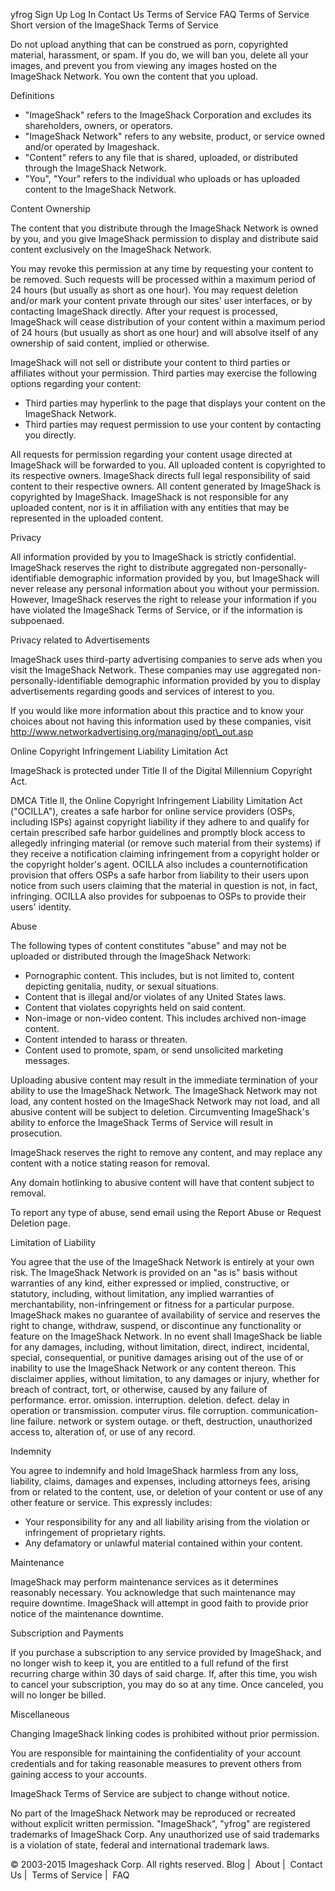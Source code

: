 yfrog Sign Up Log In Contact Us Terms of Service FAQ Terms of Service Short version of the ImageShack Terms of Service

Do not upload anything that can be construed as porn, copyrighted material, harassment, or spam. If you do, we will ban you, delete all your images, and prevent you from viewing any images hosted on the ImageShack Network. You own the content that you upload.  
  

Definitions

*   "ImageShack" refers to the ImageShack Corporation and excludes its shareholders, owners, or operators.
*   "ImageShack Network" refers to any website, product, or service owned and/or operated by Imageshack.
*   "Content" refers to any file that is shared, uploaded, or distributed through the ImageShack Network.
*   "You", "Your" refers to the individual who uploads or has uploaded content to the ImageShack Network.

Content Ownership

The content that you distribute through the ImageShack Network is owned by you, and you give ImageShack permission to display and distribute said content exclusively on the ImageShack Network.  
  
You may revoke this permission at any time by requesting your content to be removed. Such requests will be processed within a maximum period of 24 hours (but usually as short as one hour). You may request deletion and/or mark your content private through our sites' user interfaces, or by contacting ImageShack directly. After your request is processed, ImageShack will cease distribution of your content within a maximum period of 24 hours (but usually as short as one hour) and will absolve itself of any ownership of said content, implied or otherwise.  
  
ImageShack will not sell or distribute your content to third parties or affiliates without your permission. Third parties may exercise the following options regarding your content:  
  

*   Third parties may hyperlink to the page that displays your content on the ImageShack Network.
*   Third parties may request permission to use your content by contacting you directly.

All requests for permission regarding your content usage directed at ImageShack will be forwarded to you. All uploaded content is copyrighted to its respective owners. ImageShack directs full legal responsibility of said content to their respective owners. All content generated by ImageShack is copyrighted by ImageShack. ImageShack is not responsible for any uploaded content, nor is it in affiliation with any entities that may be represented in the uploaded content.  
  

Privacy

All information provided by you to ImageShack is strictly confidential. ImageShack reserves the right to distribute aggregated non-personally-identifiable demographic information provided by you, but ImageShack will never release any personal information about you without your permission. However, ImageShack reserves the right to release your information if you have violated the ImageShack Terms of Service, or if the information is subpoenaed.  
  

Privacy related to Advertisements

ImageShack uses third-party advertising companies to serve ads when you visit the ImageShack Network. These companies may use aggregated non-personally-identifiable demographic information provided by you to display advertisements regarding goods and services of interest to you.  
  
If you would like more information about this practice and to know your choices about not having this information used by these companies, visit http://www.networkadvertising.org/managing/opt\_out.asp  
  

Online Copyright Infringement Liability Limitation Act

ImageShack is protected under Title II of the Digital Millennium Copyright Act.  
  
DMCA Title II, the Online Copyright Infringement Liability Limitation Act ("OCILLA"), creates a safe harbor for online service providers (OSPs, including ISPs) against copyright liability if they adhere to and qualify for certain prescribed safe harbor guidelines and promptly block access to allegedly infringing material (or remove such material from their systems) if they receive a notification claiming infringement from a copyright holder or the copyright holder's agent. OCILLA also includes a counternotification provision that offers OSPs a safe harbor from liability to their users upon notice from such users claiming that the material in question is not, in fact, infringing. OCILLA also provides for subpoenas to OSPs to provide their users' identity.  
  

Abuse

The following types of content constitutes "abuse" and may not be uploaded or distributed through the ImageShack Network:

*   Pornographic content. This includes, but is not limited to, content depicting genitalia, nudity, or sexual situations.
*   Content that is illegal and/or violates of any United States laws.
*   Content that violates copyrights held on said content.
*   Non-image or non-video content. This includes archived non-image content.
*   Content intended to harass or threaten.
*   Content used to promote, spam, or send unsolicited marketing messages.

Uploading abusive content may result in the immediate termination of your ability to use the ImageShack Network. The ImageShack Network may not load, any content hosted on the ImageShack Network may not load, and all abusive content will be subject to deletion. Circumventing ImageShack's ability to enforce the ImageShack Terms of Service will result in prosecution.  
  
ImageShack reserves the right to remove any content, and may replace any content with a notice stating reason for removal.  
  
Any domain hotlinking to abusive content will have that content subject to removal.  
  
To report any type of abuse, send email using the Report Abuse or Request Deletion page.

Limitation of Liability

You agree that the use of the ImageShack Network is entirely at your own risk. The ImageShack Network is provided on an "as is" basis without warranties of any kind, either expressed or implied, constructive, or statutory, including, without limitation, any implied warranties of merchantability, non-infringement or fitness for a particular purpose. ImageShack makes no guarantee of availability of service and reserves the right to change, withdraw, suspend, or discontinue any functionality or feature on the ImageShack Network. In no event shall ImageShack be liable for any damages, including, without limitation, direct, indirect, incidental, special, consequential, or punitive damages arising out of the use of or inability to use the ImageShack Network or any content thereon. This disclaimer applies, without limitation, to any damages or injury, whether for breach of contract, tort, or otherwise, caused by any failure of performance. error. omission. interruption. deletion. defect. delay in operation or transmission. computer virus. file corruption. communication-line failure. network or system outage. or theft, destruction, unauthorized access to, alteration of, or use of any record.  
  

Indemnity

You agree to indemnify and hold ImageShack harmless from any loss, liability, claims, damages and expenses, including attorneys fees, arising from or related to the content, use, or deletion of your content or use of any other feature or service. This expressly includes:  
  

*   Your responsibility for any and all liability arising from the violation or infringement of proprietary rights.
*   Any defamatory or unlawful material contained within your content.

Maintenance

ImageShack may perform maintenance services as it determines reasonably necessary. You acknowledge that such maintenance may require downtime. ImageShack will attempt in good faith to provide prior notice of the maintenance downtime.  
  

Subscription and Payments

If you purchase a subscription to any service provided by ImageShack, and no longer wish to keep it, you are entitled to a full refund of the first recurring charge within 30 days of said charge. If, after this time, you wish to cancel your subscription, you may do so at any time. Once canceled, you will no longer be billed.  
  

Miscellaneous

Changing ImageShack linking codes is prohibited without prior permission.  
  
You are responsible for maintaining the confidentiality of your account credentials and for taking reasonable measures to prevent others from gaining access to your accounts.  
  
ImageShack Terms of Service are subject to change without notice.  
  
No part of the ImageShack Network may be reproduced or recreated without explicit written permission. "ImageShack", "yfrog" are registered trademarks of ImageShack Corp. Any unauthorized use of said trademarks is a violation of state, federal and international trademark laws.

© 2003-2015 Imageshack Corp. All rights reserved. Blog |  About |  Contact Us |  Terms of Service |  FAQ